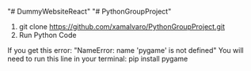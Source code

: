 "# DummyWebsiteReact" 
"# PythonGroupProject" 

1. git clone https://github.com/xamalvaro/PythonGroupProject.git
2. Run Python Code

If you get this error: "NameError: name 'pygame' is not defined"
You will need to run this line in your terminal: pip install pygame
